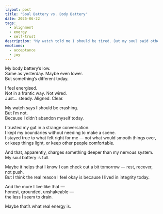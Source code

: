 ```yaml
---
layout: post
title: "Soul Battery vs. Body Battery"
date: 2025-06-22
tags:
  - alignment
  - energy
  - self-trust
description: "My watch told me I should be tired. But my soul said otherwise. Turns out, acting in alignment with myself might be the most energising thing I’ve got."
emotions:
  - acceptance
  - joy
---
```


My body battery’s low.  
Same as yesterday. Maybe even lower.  
But something’s different today.

I feel energised.  
Not in a frantic way. Not wired.  
Just… steady. Aligned. Clear.

My watch says I should be crashing.  
But I’m not.  
Because I didn’t abandon myself today.

I trusted my gut in a strange conversation.  
I kept my boundaries without needing to make a scene.  
I stayed true to what felt right for me — not what would smooth things over, or keep things light, or keep other people comfortable.

And that, apparently, charges something deeper than my nervous system.  
My soul battery is full.

Maybe it helps that I know I can check out a bit tomorrow — rest, recover, not push.  
But I think the real reason I feel okay is because I lived in integrity today.

And the more I live like that —  
honest, grounded, unshakeable —  
the less I seem to drain.

Maybe that’s what real energy is.
